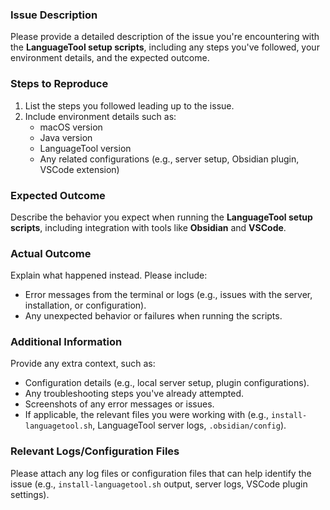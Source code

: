 ### Issue Description

Please provide a detailed description of the issue you're encountering with the **LanguageTool setup scripts**, including any steps you've followed, your environment details, and the expected outcome.

### Steps to Reproduce

1. List the steps you followed leading up to the issue.
2. Include environment details such as:
   - macOS version
   - Java version
   - LanguageTool version
   - Any related configurations (e.g., server setup, Obsidian plugin, VSCode extension)

### Expected Outcome

Describe the behavior you expect when running the **LanguageTool setup scripts**, including integration with tools like **Obsidian** and **VSCode**.

### Actual Outcome

Explain what happened instead. Please include:

- Error messages from the terminal or logs (e.g., issues with the server, installation, or configuration).
- Any unexpected behavior or failures when running the scripts.

### Additional Information

Provide any extra context, such as:

- Configuration details (e.g., local server setup, plugin configurations).
- Any troubleshooting steps you've already attempted.
- Screenshots of any error messages or issues.
- If applicable, the relevant files you were working with (e.g., `install-languagetool.sh`, LanguageTool server logs, `.obsidian/config`).

### Relevant Logs/Configuration Files

Please attach any log files or configuration files that can help identify the issue (e.g., `install-languagetool.sh` output, server logs, VSCode plugin settings).
